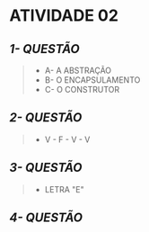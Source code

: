 # **ATIVIDADE 02**
## *1- QUESTÃO*
> * A- A ABSTRAÇÃO <br>
> * B- O ENCAPSULAMENTO <br>
> * C- O CONSTRUTOR <br>

## *2- QUESTÃO*
> * V - F - V - V

## *3- QUESTÃO*
> * LETRA "E"

## *4- QUESTÃO*
